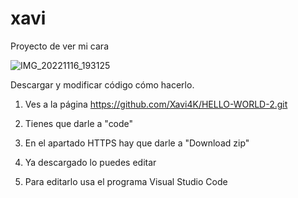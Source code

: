 # xavi

Proyecto de ver mi cara

![IMG_20221116_193125](https://user-images.githubusercontent.com/118387887/202596180-6d8c3199-4d66-4110-b36a-1638c31d43ff.jpg)


Descargar y modificar código cómo hacerlo.

1. Ves a la página https://github.com/Xavi4K/HELLO-WORLD-2.git

2. Tienes que darle a "code"

3. En el apartado HTTPS hay que darle a "Download zip"

4. Ya descargado lo puedes editar

5. Para editarlo usa el programa Visual Studio Code
